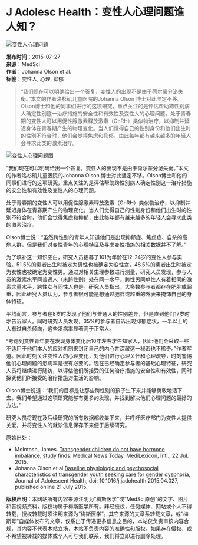 # J Adolesc Health：变性人心理问题谁人知？

![变性人心理问题](https://img.medsci.cn/webeditor/uploadfile/201507/20150727112935708.jpg)

**发布时间**：2015-07-27  
**来源**：MedSci  
**作者**：Johanna Olson et al.  
**标签**：变性人, 心理, 抑郁  

> “我们现在可以明确给出一个答复，变性人的出现不是由于荷尔蒙分泌失衡。”本文的作者洛杉矶儿童医院的Johanna Olson 博士对此坚定不移。Olson博士和他的同事们进行的这项研究，重点关注的是评估帮助跨性别病人确定性别这一治疗措施的安全性和有效性及变性人的心理问题。处于青春期的变性人可以用促性腺激素释放激素（GnRH）类似物治疗，以抑制并延迟身体在青春期产生的物理变化。当人们觉得自己的性别身份和他们出生时的性别不符合时，他们会觉得焦虑和抑郁，由此每年都有越来越多的年轻人会寻求此类的激素治疗。

![变性人心理问题图](https://img.medsci.cn/webeditor/uploadfile/201507/20150727112935708_s.jpg)

“我们现在可以明确给出一个答复，变性人的出现不是由于荷尔蒙分泌失衡。”本文的作者洛杉矶儿童医院的Johanna Olson 博士对此坚定不移。Olson博士和他的同事们进行的这项研究，重点关注的是评估帮助跨性别病人确定性别这一治疗措施的安全性和有效性及变性人的心理问题。

处于青春期的变性人可以用促性腺激素释放激素（GnRH）类似物治疗，以抑制并延迟身体在青春期产生的物理变化。当人们觉得自己的性别身份和他们出生时的性别不符合时，他们会觉得焦虑和抑郁，由此每年都有越来越多的年轻人会寻求此类的激素治疗。

Olson博士说：“虽然跨性别的青年人知道他们是出现抑郁症、焦虑症、自杀的高危人群，但是我们对变性青年的心理特征及寻求变性措施的相关数据并不了解。”

为了填补这一知识空白，研究人员招募了101为年龄在12-24岁的变性人参与实验。51.5%的患者出生时被定为男性也被确定为变性女，48.5%的患者出生时被定为女性也被确定为变性男。通过对相关生理参数进行测量，研究人员发现，参与人员的激素水平同普通人（未跨性别）处在同一水平。跨性男同单性人有着相同的激素含量水平，跨性女与同性人也是。研究人员指出，大多数参与者都存在肥胖或超重，因此研究人员认为，参与者很可能是想通过肥胖或超重的外表来掩饰自己的身体特征。

平均而言，参与者在8岁时发现了他们与普通人的性别差异，但是直到他们17岁时才告诉家人。同时研究人员发现，35%的参与者自诉出现抑郁症状，一半以上的人有过自杀倾向，这些发病率显著高于正常人。

“考虑到变性青年要在发现身体变化后10年左右才告知家人，因此他们会采取一些不适用于他们本人的应对机制来封闭自己的内心并深藏这一秘密也不稀奇。”作者写道。因此时刻关注变性人的心理变化，对他们进行心理关怀和心理疏导，时刻警惕他们心理问题的患病率是很有必要的。现在已经确定参与者的基础心理特征，研究人员将继续进行随访，以评估他们所接受的任何治疗措施的安全性和有效性，同时探究他们所接受的治疗措施对生活的影响。

Olson博士说道：“我们的目标是让那些跨性别的孩子生下来并能够勇敢地活下去。我们希望通过这项研究能够有更多的发现，并找到解决他们心理问题的最好的方法。”

研究人员将现在及后续研究的所有数据都收集下来，并呼吁医疗部门为变性人提供关爱，并将变性人的就诊信息保存下来便于后续研究。 

原始出处：
- McIntosh, James. [Transgender children do not have hormone imbalance, study finds.](http://www.medicalnewstoday.com/articles/297095.php) Medical News Today. MediLexicon, Intl., 22 Jul. 2015.
- Johanna Olson et al.[Baseline physiologic and psychosocial characteristics of transgender youth seeking care for gender dysphoria](http://www.jahonline.org/article/S1054-139X\(15\)00216-5/abstract), Journal of Adolescent Health, doi: 10.1016/j.jadohealth.2015.04.027, published online 21 July 2015.

**版权声明**：本网站所有内容来源注明为“梅斯医学”或“MedSci原创”的文字、图片和音视频资料，版权均属于梅斯医学所有。非经授权，任何媒体、网站或个人不得转载，授权转载时须注明来源为“梅斯医学”。其它来源的文章系转载文章，或“梅斯号”自媒体发布的文章，仅系出于传递更多信息之目的，本站仅负责审核内容合规，其内容不代表本站立场，本站不负责内容的准确性和版权。如果存在侵权、或不希望被转载的媒体或个人可与我们联系，我们将立即进行删除处理。